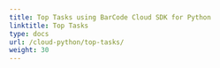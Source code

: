 ```yaml
---
title: Top Tasks using BarCode Cloud SDK for Python
linktitle: Top Tasks
type: docs
url: /cloud-python/top-tasks/
weight: 30
---
```




